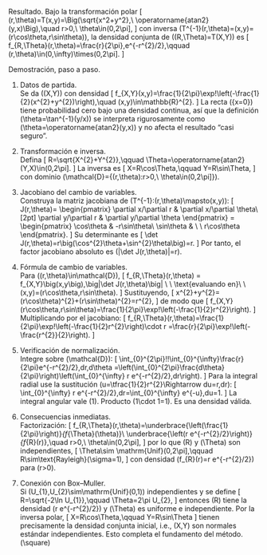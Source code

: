 

Resultado. Bajo la transformación polar
\[
(r,\theta)=T(x,y)=\Big(\sqrt{x^2+y^2},\ \operatorname{atan2}(y,x)\Big),\quad r>0,\ \theta\in(0,2\pi],
\]
con inversa \(T^{-1}(r,\theta)=(x,y)=(r\cos\theta,r\sin\theta)\), la densidad conjunta de \((R,\Theta)=T(X,Y)\) es
\[
f_{R,\Theta}(r,\theta)=\frac{r}{2\pi}\,e^{-r^{2}/2},\qquad (r,\theta)\in(0,\infty)\times(0,2\pi].
\]

Demostración, paso a paso.

1) Datos de partida.  
Se da \((X,Y)\) con densidad
\[
f_{X,Y}(x,y)=\frac{1}{2\pi}\exp\!\left(-\frac{1}{2}(x^{2}+y^{2})\right),\quad (x,y)\in\mathbb{R}^{2}.
\]
La recta \(\{x=0\}\) tiene probabilidad cero bajo una densidad continua, así que la definición \(\theta=\tan^{-1}(y/x)\) se interpreta rigurosamente como \(\theta=\operatorname{atan2}(y,x)\) y no afecta el resultado “casi seguro”.

2) Transformación e inversa.  
Defina
\[
R=\sqrt{X^{2}+Y^{2}},\qquad \Theta=\operatorname{atan2}(Y,X)\in(0,2\pi].
\]
La inversa es
\[
X=R\cos\Theta,\qquad Y=R\sin\Theta,
\]
con dominio \(\mathcal{D}=\{(r,\theta):r>0,\ \theta\in(0,2\pi]\}\).

3) Jacobiano del cambio de variables.  
Construya la matriz jacobiana de \(T^{-1}:(r,\theta)\mapsto(x,y)\):
\[
J(r,\theta)=
\begin{pmatrix}
\partial x/\partial r & \partial x/\partial \theta\\[2pt]
\partial y/\partial r & \partial y/\partial \theta
\end{pmatrix}
=
\begin{pmatrix}
\cos\theta & -r\sin\theta\\
\sin\theta & \ \ r\cos\theta
\end{pmatrix}.
\]
Su determinante es
\[
\det J(r,\theta)=r\big(\cos^{2}\theta+\sin^{2}\theta\big)=r.
\]
Por tanto, el factor jacobiano absoluto es \(|\det J(r,\theta)|=r\).

4) Fórmula de cambio de variables.  
Para \((r,\theta)\in\mathcal{D}\),
\[
f_{R,\Theta}(r,\theta)
=
f_{X,Y}\big(x,y\big)\,\big|\det J(r,\theta)\big|
\ \ \text{evaluando en}\ \ (x,y)=(r\cos\theta,r\sin\theta).
\]
Sustituyendo,
\[
x^{2}+y^{2}=(r\cos\theta)^{2}+(r\sin\theta)^{2}=r^{2},
\]
de modo que
\[
f_{X,Y}(r\cos\theta,r\sin\theta)=\frac{1}{2\pi}\exp\!\left(-\frac{1}{2}r^{2}\right).
\]
Multiplicando por el jacobiano:
\[
f_{R,\Theta}(r,\theta)=\frac{1}{2\pi}\exp\!\left(-\frac{1}{2}r^{2}\right)\cdot r
=\frac{r}{2\pi}\exp\!\left(-\frac{r^{2}}{2}\right).
\]

5) Verificación de normalización.  
Integre sobre \(\mathcal{D}\):
\[
\int_{0}^{2\pi}\!\!\int_{0}^{\infty}\frac{r}{2\pi}e^{-r^{2}/2}\,dr\,d\theta
=\left(\int_{0}^{2\pi}\frac{d\theta}{2\pi}\right)\left(\int_{0}^{\infty} r e^{-r^{2}/2}\,dr\right).
\]
Para la integral radial use la sustitución \(u=\tfrac{1}{2}r^{2}\Rightarrow du=r\,dr\):
\[
\int_{0}^{\infty} r e^{-r^{2}/2}\,dr=\int_{0}^{\infty} e^{-u}\,du=1.
\]
La integral angular vale \(1\). Producto \(1\cdot 1=1\). Es una densidad válida.

6) Consecuencias inmediatas.  
Factorización:
\[
f_{R,\Theta}(r,\theta)=\underbrace{\left(\frac{1}{2\pi}\right)}_{f_{\Theta}(\theta)}\ \underbrace{\left(r e^{-r^{2}/2}\right)}_{f_{R}(r)},\quad r>0,\ \theta\in(0,2\pi],
\]
por lo que \(R\) y \(\Theta\) son independientes,
\[
\Theta\sim \mathrm{Unif}(0,2\pi],\qquad R\sim\text{Rayleigh}(\sigma=1),
\]
con densidad \(f_{R}(r)=r e^{-r^{2}/2}\) para \(r>0\).

7) Conexión con Box–Muller.  
Si \(U_{1},U_{2}\sim\mathrm{Unif}(0,1)\) independientes y se define
\[
R=\sqrt{-2\ln U_{1}},\qquad \Theta=2\pi U_{2},
\]
entonces \(R\) tiene la densidad \(r e^{-r^{2}/2}\) y \(\Theta\) es uniforme e independiente. Por la inversa polar,
\[
X=R\cos\Theta,\qquad Y=R\sin\Theta
\]
tienen precisamente la densidad conjunta inicial, i.e., \(X,Y\) son normales estándar independientes. Esto completa el fundamento del método. \(\square\)